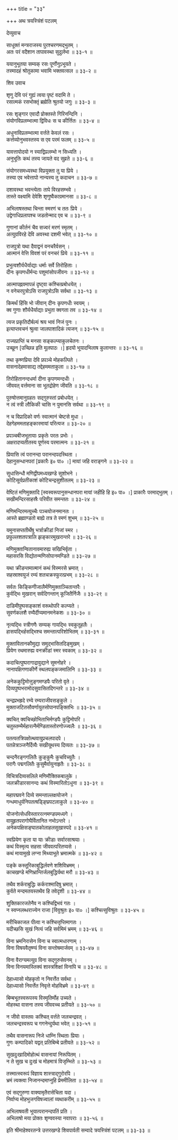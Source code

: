 +++
title = "३३"

+++
अथ त्रयस्त्रिंशं पटलम्   
    
    
देव्युवाच   
    
    
साधूक्तं मन्त्रराजस्य पुरश्चरणमद्भुतम् ।  
अतः परं वदैशान तापावस्था सुदुर्लभा ॥ ३३-१ ॥  
    
ययानुभूतया सम्यक् रसः पूर्णोनुऽभूयते ।  
तस्मादहं श्रोतुकामा भवामि भक्तवत्सल ॥ ३३-२ ॥  
    
    
शिव उवाच   
    
    
शृणु देवि परं गुह्यं त्वया पृष्टं वदामि ते ।  
रसात्मकं रसभोक्तृं ब्रह्मेति श्रुतयो जगुः ॥ ३३-३ ॥  
    
रसः शृङ्गार एवादौ प्रोक्तस्ते गिरिनन्दिनि ।  
संयोगविप्रलम्भात्मा द्विविधः स च कीर्त्तितः ॥ ३३-४ ॥  
    
अधुनाविप्रलम्भात्मा वर्त्तते केवलं रसः ।  
कर्त्तव्योनुभवस्तस्य स एव परमं फलम् ॥ ३३-५ ॥  
    
यावत्तापोदयो न स्याद्विप्रलम्भो न सिध्यति ।  
अनुभूतिः कथं तस्य जायते वद सुव्रते ॥ ३३-६ ॥  
    
संयोगरसमध्यस्था विप्रयुक्ता तु या प्रिये ।  
तस्या एव भवेत्तापो नान्यस्य तु कदाचन ॥ ३३-७ ॥  
    
दशावस्था भवन्त्येताः तापे विरहसम्भवे ।  
तास्ते वक्ष्यामि देवेशि शृणुष्वैकाग्रमानसा ॥ ३३-८ ॥  
    
अभिलाषस्तथा चिन्ता स्मरणं च ततः प्रिये ।  
उद्वेगाधिप्रलापश्च जडतोन्माद एव च ॥ ३३-९ ॥  
    
गुणानां कीर्तनं चैव सज्वरं मरणं स्मृतम् ।  
अत्युग्रविरहे देवि अवस्था दशमी भवेत् ॥ ३३-१० ॥  
    
राजपुत्रो यथा दैवाद्वनं वनचरैर्वसन् ।  
आत्मानं वेत्ति विवशं परं वनचरं प्रिये ॥ ३३-११ ॥  
    
प्रभुत्वशौर्यधैर्याद्याः धर्माः सर्वे तिरोहिताः ।  
दीनः कृपणधीर्मन्दः पशुमांसोपजीवनः ॥ ३३-१२ ॥  
    
आत्मापह्नवमापन्नं दृष्ट्वा कश्चित्प्रबोधयेत् ।  
न वनेचरपुत्रोऽसि राजपुत्रोऽसि सर्वथा ॥ ३३-१३ ॥  
    
किमर्थं हिंसि भो जीवान् दीनः कृपणधीः स्वयम् ।  
क्व गुणाः शौर्यधैर्याद्याः प्रभुता क्वगता तव ॥ ३३-१४ ॥  
    
त्यज प्रकृतिदौर्बल्यं श्रय भावं निजं पुनः ।  
इत्याप्तवचनं श्रुत्वा जालपाशादिकं त्यजन् ॥ ३३-१५ ॥  
    
राज्यप्राप्तिं च मनसा सङ्कल्प्याकुलचेतनः ।  
उच्छून [उच्छिन्न इति मूलपाठः ।] हृदयो भूयादभिलाष कुलान्तरः ॥ ३३-१६ ॥  
    
तथा कृष्णप्रिया देवि प्रपञ्चे मोहकल्पिते ।  
वासनादेहमासाद्य तद्देहममताकुला ॥ ३३-१७ ॥  
    
तिरोहितानन्दधर्मा दीना कृपणमन्दधीः ।  
जीववत् वर्त्तमाना सा भूतद्रोहेण जीवति ॥ ३३-१८ ॥  
    
पुरुषोत्तमानुग्रहतः सद्गुरुस्तां प्रबोधयेत् ।  
न त्वं स्त्री लौकिकी चासि न पुमानसि सर्वथा ॥ ३३-१९ ॥  
    
न च विप्रादिको वर्णः स्वात्मानं चेष्टसे मुधा ।  
देहगेहममताहङ्कारमायां परित्यज ॥ ३३-२० ॥  
    
प्रपञ्चबीजभूतायाः प्रकृतेः परतः प्रभोः ।  
अक्षरादप्यतीतस्य पूर्णस्य परमात्मनः ॥ ३३-२१ ॥  
    
प्रियासि त्वं परानन्दा परानन्दपदस्थिता ।  
देहानुसन्धानपरां [प्रकारैः इ० पा० ।] मायां जहि वराङ्गने ॥ ३३-२२ ॥  
    
सुधासिन्धौ मणिद्वीपमध्यखण्डे सुशोभने ।  
कोटिसूर्यप्रतीकाशं कोटिचन्द्रसुशीतलम् ॥ ३३-२३ ॥  
    
वेष्टितं मणिमुक्तादि [स्वस्वरूपानुसन्धानपरा मायां जहीहि हि इ० पा० ।] प्राकारैः परमाद्भुतम् ।  
सखीमन्दिरसाहस्रैः परिवीत समन्ततः ॥ ३३-२४ ॥  
    
मणिमन्दिरमत्युच्चैः पञ्चयोजनमानतः ।  
आस्ते ब्रह्माण्डतो बाह्ये तत्र ते रमणं शुभम् ॥ ३३-२५ ॥  
    
यमुनासप्ततीर्थेषु भर्त्राक्रीडां निजां स्मर ।  
प्रफुल्लशतपत्रालि झङ्कारमुखरान्तरे ॥ ३३-२६ ॥  
    
मणिमुक्तान्वितानावमारुह्य सखिभिर्वृता ।  
महासरसि विद्योतन्मणिसोपानमण्डिते ॥ ३३-२७ ॥  
    
यथा क्रीडन्तमात्मानं कथं विस्मरसे भ्रमात् ।  
सहस्राश्वयुजं रम्यं शतचक्रस्फुरत्प्रभम् ॥ ३३-२८ ॥  
    
सर्वतः किङ्किणीजालैर्मणिमुक्ताञ्चितान्तरैः ।  
कुर्वद्भिः मुखरान् सर्वदिगन्तान् कूजितैर्निजैः ॥ ३३-२९ ॥  
    
दाडिमीपुष्पसङ्काशं वरूथोपरि कल्प्यते ।  
सुवर्णकलशै रम्यैर्दीप्यमानमनेकशः ॥ ३३-३० ॥  
    
नृत्यद्भिः स्त्रीगणैः सम्यक् गायद्भिः स्वकुतूहलैः ।  
हासयद्भिर्हसद्भिश्च समन्तात्परिशोभितम् ॥ ३३-३१ ॥  
    
मुक्तावितानकौमुद्या समुद्भासितदिङ्मुखम् ।  
प्रियेण रथमारुह्य वनक्रीडां स्मर स्वकाम् ॥ ३३-३२ ॥  
    
कदाचित्पुष्परागाद्रावुद्याने सुमनोहरे ।  
नानापक्षिगणाकीर्णे स्थलपङ्कजमालिनि ॥ ३३-३३ ॥  
    
अनेककुट्टिमोत्तुङ्गमण्डपैः परितो वृते ।  
दिव्यपुष्पभरामोदसुवासितदिगन्तरे ॥ ३३-३४ ॥  
    
चन्द्रप्रभह्रदे रम्ये रम्यराजीवसङ्कुले ।  
मुक्ताजटितसौवर्णायुतसोपानपङ्क्तिभिः ॥ ३३-३५ ॥  
    
क्वचित् क्वचिच्छोभिताभिर्मण्डपैः कुट्टिमोपरि ।  
चतुस्तम्भैर्महारत्नैर्मण्डितास्तोरणोज्ज्वलैः ॥ ३३-३६ ॥  
    
पतत्पतत्रिपक्षोत्थवायुप्रचलपादपे ।  
पतन्नेत्राञ्जनैर्दिव्यैः सखीयूथस्य दिव्यतः ॥ ३३-३७ ॥  
    
चन्दनैरङ्गगलितैः कुङ्कुमैः कुचविच्युतैः ।  
परागैः पद्मगलितैः कुसुमैर्वायुनाहृतैः ॥ ३३-३८ ॥  
    
विचित्रदिव्यसलिले मणिमौक्तिकबालुके ।   
जलक्रीडारसानन्दः कथं विस्मारितोऽधुना ॥ ३३-३९ ॥  
    
महापद्मवने दिव्ये समन्ताल्लक्षयोजने ।  
गन्धमाधुर्यनिपतत्षड्ङ्घ्रिपटलाकुले ॥ ३३-४० ॥  
    
योजनोत्सेधविस्ताररत्नमण्डपमध्यगे ।  
वायुहृतपरागोघैर्वितानित नभोऽन्तरे ।  
अनेकपक्षिसङ्घातकोलाहलसुखास्पदे ॥ ३३-४१ ॥  
    
स्वप्रियेण कृता या याः क्रीडाः सर्वारसाश्रयाः ।  
कथं विस्मृत्य सहसा जीववत्परितप्यसे ।  
कथं मायामुखे लग्ना मिथ्याभूते भ्रमात्मके ॥ ३३-४२ ॥  
    
पङ्के कस्तूरिकाबुद्धिर्लवणे शशिविभ्रमम् ।  
काचखण्डे मणिभ्रान्तिर्जलबुद्धिर्यथा मरौ ॥ ३३-४३ ॥  
    
तथैव शर्कराबुद्धिः कर्कराश्मादिषु भ्रमात् ।  
कुर्वते मन्दमतयस्तथैव हि तवेदृशी ॥ ३३-४४ ॥  
    
शुक्तिकारजतेनैव न कश्चिद्विभवं गतः ।  
न स्वप्नलब्धराज्येन राजा [विवुश्रुतः इ० पा० ।] कश्चित्सुविश्रुतः ॥ ३३-४५ ॥  
    
मरीचिकाजल पीत्वा न कश्चित्तृप्तिमागतः ।  
यदीच्छसि सुखं नित्यं जहि सर्वमिमं भ्रमम् ॥ ३३-४६ ॥  
    
विना भ्रमनिरासेन विना च स्वात्मधारणाम् ।  
विना विषयवैतृष्ण्यं विना सन्तोषमार्जवम् ॥ ३३-४७ ॥  
    
विना वैराग्यमत्युग्र विना सद्गुरुसेवनम् ।  
विना विनयमास्तिक्यं शास्त्रशिक्षां विनापि च ॥ ३३-४८ ॥  
    
देहाध्यासो मोहकृतो न निवर्त्तेत सर्वथा ।  
देहाध्यासो निवर्त्तेत निवृत्ते मोहविभ्रमे ॥ ३३-४९ ॥  
    
बिम्बभूतस्वरूपस्य विस्मृतिर्मोह उच्यते ।  
मोहस्था वासना तस्य जीववच्च प्रतीयते ॥ ३३-५० ॥  
    
न जीवो वास्तवः कश्चित् वर्त्तते जलचन्द्रवत् ।  
जलचन्द्रस्वरूप च गगनेन्दुर्यथा भवेत् ॥ ३३-५१ ॥  
    
तथैव वासनारूप निजे धाम्नि स्थिताः प्रियाः ।  
गुणः कम्पादिको यद्वत् प्रतिबिम्बे प्रतीयते ॥ ३३-५२ ॥  
    
सुखदुःखादिमोहोत्थं वासनायां निरूपितम् ।  
न ते सुख च दुःखं च मोहमात्रं विजृम्भिते ॥ ३३-५३ ॥  
    
तस्मात्स्वरूपं विज्ञाय शास्त्राद्गुरोरपि ।  
भ्रमं त्यक्त्वा निजानन्दमाप्नुहि प्रेममीलिता ॥ ३३-५४ ॥  
    
एवं सद्गुरुणा वाक्यामृतैरासेचिता यदा ।  
निर्वाप्य मोहभुजगविषज्वालां व्यथाकरीम् ॥ ३३-५५ ॥  
    
अभिलाषवती भूयात्परानन्दपतिं प्रति ।  
अभिलाषो मया प्रोक्तः शृण्ववस्या नवापराः ॥ ३३-५६ ॥  
    
    
इति श्रीमाहेश्वरतन्त्रे उत्तरखण्डे शिवपार्वती सम्वादे त्रयस्त्रिंशं पटलम् ॥ ३३-३३ ॥  
    
    
    
    
